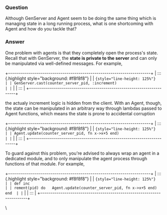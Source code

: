 ### Question
Although GenServer and Agent seem to be doing the same thing which is
managing state in a long running process, what is one shortcoming with
Agent and how do you tackle that?


### Answer
<div>

<div>

<div>

<div>

One problem with agents is that they completely open the process's
state. Recall that with GenServer, the **state is private to the
server** and can only be manipulated via well-defined messages. For
example,

</div>

<div>

+-----------------------------------------------------------------------+
| ::: {.highlight style="background: #f8f8f8"}                          |
| ``` {style="line-height: 125%"}                                       |
| GenServer.cast(counter_server_pid, :increment)                        |
| ```                                                                   |
| :::                                                                   |
+-----------------------------------------------------------------------+

the actualy increment logic is hidden from the client. With an Agent,
though, the state can be manipulated in an arbitrary way through lambdas
passed to Agent functions, which means the state is prone to accidental
corruption 

</div>

<div>

+-----------------------------------------------------------------------+
| ::: {.highlight style="background: #f8f8f8"}                          |
| ``` {style="line-height: 125%"}                                       |
| Agent.update(counter_server_pid, fn x->x+5 end)                       |
| ```                                                                   |
| :::                                                                   |
+-----------------------------------------------------------------------+

<div>

<div>

<div>

<div>

<div>

To guard against this problem, you're advised to always wrap an agent in
a dedicated module, and to only manipulate the agent process through
functions of that module. For example,

</div>

<div>

+-----------------------------------------------------------------------+
| ::: {.highlight style="background: #f8f8f8"}                          |
| ``` {style="line-height: 125%"}                                       |
| def inc                                                               |
| rement(pid) do   Agent.update(counter_server_pid, fn x->x+5 end) end  |
| ```                                                                   |
| :::                                                                   |
+-----------------------------------------------------------------------+

\

</div>

</div>

</div>

</div>

</div>

</div>

</div>

</div>

</div>


